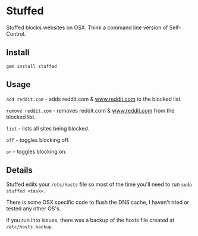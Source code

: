 # Stuffed

Stuffed blocks websites on OSX. Think a command line version of Self-Control.

## Install

```
gem install stuffed
```

## Usage

`add reddit.com` - adds reddit.com & www.reddit.com to the blocked list.

`remove reddit.com` - removes reddit.com & www.reddit.com from the blocked list.

`list` - lists all sites being blocked.

`off` - toggles blocking off.

`on` - toggles blocking on.

## Details

Stuffed edits your `/etc/hosts` file so most of the time you'll need to run `sudo stuffed <task>`.

There is some OSX specific code to flush the DNS cache, I haven't tried or tested any other OS's.

If you run into issues, there was a backup of the hosts file created at `/etc/hosts.backup`.
